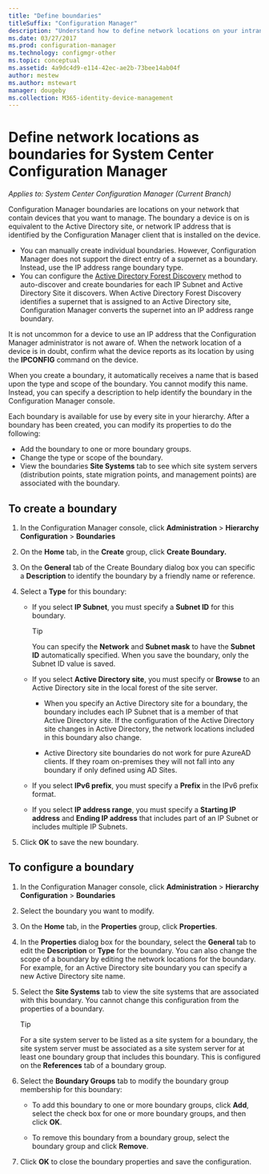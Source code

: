 ```yaml
---
title: "Define boundaries"
titleSuffix: "Configuration Manager"
description: "Understand how to define network locations on your intranet that can contain devices you want to manage."
ms.date: 03/27/2017
ms.prod: configuration-manager
ms.technology: configmgr-other
ms.topic: conceptual
ms.assetid: 4a9dc4d9-e114-42ec-ae2b-73bee14ab04f
author: mestew
ms.author: mstewart
manager: dougeby
ms.collection: M365-identity-device-management
---
```

# Define network locations as boundaries for System Center Configuration Manager

*Applies to: System Center Configuration Manager (Current Branch)*

Configuration Manager boundaries are locations on your network that contain devices that you want to manage. The boundary a device is on is equivalent to the Active Directory site, or network IP address that is identified by the Configuration Manager client that is installed on the device.
- You can manually create individual boundaries. However, Configuration Manager does not support the direct entry of a supernet as a boundary. Instead, use the IP address range boundary type.
- You can configure the [Active Directory Forest Discovery](../../../../core/servers/deploy/configure/about-discovery-methods.md#bkmk_aboutForest) method to auto-discover and create boundaries for each IP Subnet and Active Directory Site it discovers. When Active Directory Forest Discovery identifies a supernet that is assigned to an Active Directory site, Configuration Manager converts the supernet into an IP address range boundary.  

It is not uncommon for a device to use an IP address that the Configuration Manager administrator is not aware of. When the network location of a device is in doubt, confirm what the device reports as its location by using the **IPCONFIG** command on the device.  

When you create a boundary, it automatically receives a name that is based upon the type and scope of the boundary. You cannot modify this name. Instead, you can specify a description to help identify the boundary in the Configuration Manager console.  

Each boundary is available for use by every site in your hierarchy. After a boundary has been created, you can modify its properties to do the following:  
- Add the boundary to one or more boundary groups.  
- Change the type or scope of the boundary.  
- View the boundaries **Site Systems** tab to see which site system servers (distribution points, state migration points, and management  points) are associated with the boundary.  

## To create a boundary  

1.  In the Configuration Manager console, click **Administration** > **Hierarchy Configuration** > **Boundaries**  

2.  On the **Home** tab, in the **Create** group, click **Create Boundary.**  

3.  On the **General** tab of the Create Boundary dialog box you can specific a **Description** to identify the boundary by a friendly name or reference.  

4.  Select a **Type** for this boundary:  

    - If you select **IP Subnet**, you must specify a **Subnet ID** for this boundary.  
      > [!TIP]  
      > You can specify the **Network** and **Subnet mask** to have the **Subnet ID** automatically specified. When you save the boundary, only the Subnet ID value is saved.  

    - If you select **Active Directory site**, you must specify or **Browse** to an Active Directory site in the local forest of the site server.  
        
      - When you specify an Active Directory site for a boundary, the boundary includes each IP Subnet that is a member of that Active Directory site. If the configuration of the Active Directory site changes in Active Directory, the network locations included in this boundary also change.  

      - Active Directory site boundaries do not work for pure AzureAD clients. If they roam on-premises they will not fall into any boundary if only defined using AD Sites.

    - If you select **IPv6 prefix**, you must specify a **Prefix** in the IPv6 prefix format.  

    - If you select **IP address range**, you must specify a **Starting IP address** and **Ending IP address** that includes part of an IP Subnet or includes multiple IP Subnets.    

5.  Click **OK** to save the new boundary.  

## To configure a boundary  

1.  In the Configuration Manager console, click **Administration** > **Hierarchy Configuration** > **Boundaries**  

2.  Select the boundary you want to modify.  

3.  On the **Home** tab, in the **Properties** group, click **Properties**.  

4.  In the **Properties** dialog box for the boundary, select the **General** tab to edit the **Description** or **Type** for the boundary. You can also change the scope of a boundary by editing the network locations for the boundary. For example, for an Active Directory site boundary you can specify a new Active Directory site name.  

5.  Select the **Site Systems** tab to view the site systems that are associated with this boundary. You cannot change this configuration from the properties of a boundary.  

    > [!TIP]  
    > For a site system server to be listed as a site system for a boundary, the site system server must be associated as a site system server for at least one boundary group that includes this boundary. This is configured on the **References** tab of a boundary group.  

6.  Select the **Boundary Groups** tab to modify the boundary group membership for this boundary:  

    - To add this boundary to one or more boundary groups, click **Add**, select the check box for one or more boundary groups, and then click **OK**.  

    - To remove this boundary from a boundary group, select the boundary group and click **Remove**.  

7.  Click **OK** to close the boundary properties and save the configuration.  
